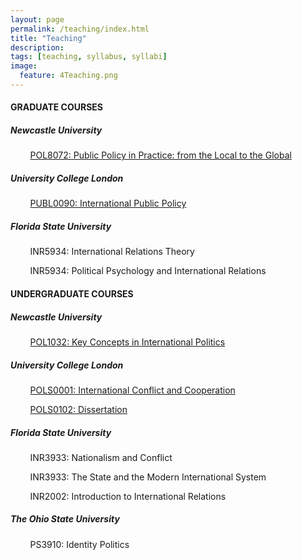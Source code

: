 ```yaml
---
layout: page
permalink: /teaching/index.html
title: "Teaching"
description:
tags: [teaching, syllabus, syllabi]
image:
  feature: 4Teaching.png
---
```


#### GRADUATE COURSES

##### Newcastle University

&nbsp;&nbsp;&nbsp;&nbsp;&nbsp;&nbsp;&nbsp;&nbsp;<a href="https://www.ncl.ac.uk/postgraduate/degrees/module/?code=POL8072" target="_blank">POL8072: Public Policy in Practice: from the Local to the Global</a>

##### University College London

&nbsp;&nbsp;&nbsp;&nbsp;&nbsp;&nbsp;&nbsp;&nbsp;<a href="https://www.ucl.ac.uk/module-catalogue/modules/international-public-policy-PUBL0090" target="_blank">PUBL0090: International Public Policy</a>


##### Florida State University

&nbsp;&nbsp;&nbsp;&nbsp;&nbsp;&nbsp;&nbsp;&nbsp;INR5934: International Relations Theory

&nbsp;&nbsp;&nbsp;&nbsp;&nbsp;&nbsp;&nbsp;&nbsp;INR5934: Political Psychology and International Relations


#### UNDERGRADUATE COURSES

##### Newcastle University

&nbsp;&nbsp;&nbsp;&nbsp;&nbsp;&nbsp;&nbsp;&nbsp;<a href="https://www.ncl.ac.uk/mobility/newcastle/study-abroad/POL1032" target="_blank">POL1032: Key Concepts in International Politics</a>

##### University College London

&nbsp;&nbsp;&nbsp;&nbsp;&nbsp;&nbsp;&nbsp;&nbsp;<a href="https://www.ucl.ac.uk/module-catalogue/modules/international-conflict-and-cooperation-POLS0001" target="_blank">POLS0001: International Conflict and Cooperation</a>

&nbsp;&nbsp;&nbsp;&nbsp;&nbsp;&nbsp;&nbsp;&nbsp;<a href="https://www.ucl.ac.uk/module-catalogue/modules/dissertation-POLS0086" target="_blank">POLS0102: Dissertation</a>


##### Florida State University

&nbsp;&nbsp;&nbsp;&nbsp;&nbsp;&nbsp;&nbsp;&nbsp;INR3933: Nationalism and Conflict

&nbsp;&nbsp;&nbsp;&nbsp;&nbsp;&nbsp;&nbsp;&nbsp;INR3933: The State and the Modern International System

&nbsp;&nbsp;&nbsp;&nbsp;&nbsp;&nbsp;&nbsp;&nbsp;INR2002: Introduction to International Relations


##### The Ohio State University

&nbsp;&nbsp;&nbsp;&nbsp;&nbsp;&nbsp;&nbsp;&nbsp;PS3910: Identity Politics
